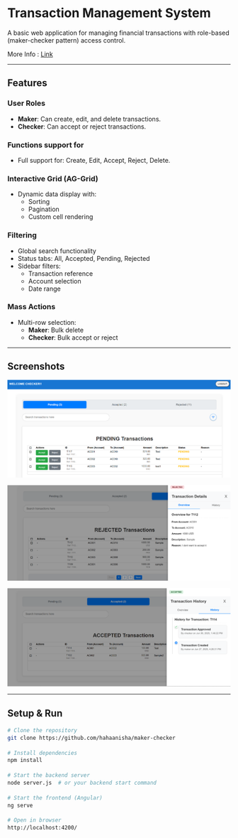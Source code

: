 # Transaction Management System

A basic web application for managing financial transactions with role-based (maker-checker pattern) access control.

More Info : [Link](https://patch-jumbo-4d5.notion.site/MAKER-CHECKER-223de2fe6cfa80caad42f008edb88d23)

---

## Features

### User Roles
- **Maker**: Can create, edit, and delete transactions.
- **Checker**: Can accept or reject transactions.

### Functions support for
- Full support for: Create, Edit, Accept, Reject, Delete.

### Interactive Grid (AG-Grid)
- Dynamic data display with:
  - Sorting
  - Pagination
  - Custom cell rendering

### Filtering
- Global search functionality
- Status tabs: All, Accepted, Pending, Rejected
- Sidebar filters:
  - Transaction reference
  - Account selection
  - Date range

### Mass Actions
- Multi-row selection:
  - **Maker**: Bulk delete
  - **Checker**: Bulk accept or reject

---

## Screenshots
<p align="center">
  <img src="readme-images/readme1.png" alt="Demo" width="800"/>
</p>

<p align="center">
  <img src="readme-images/readme2.png" alt="Demo" width="800"/>
</p>

<p align="center">
  <img src="readme-images/readme3.png" alt="Demo" width="800"/>
</p>

---

## Setup & Run

```bash
# Clone the repository
git clone https://github.com/hahaanisha/maker-checker

# Install dependencies
npm install

# Start the backend server
node server.js  # or your backend start command

# Start the frontend (Angular)
ng serve

# Open in browser
http://localhost:4200/

